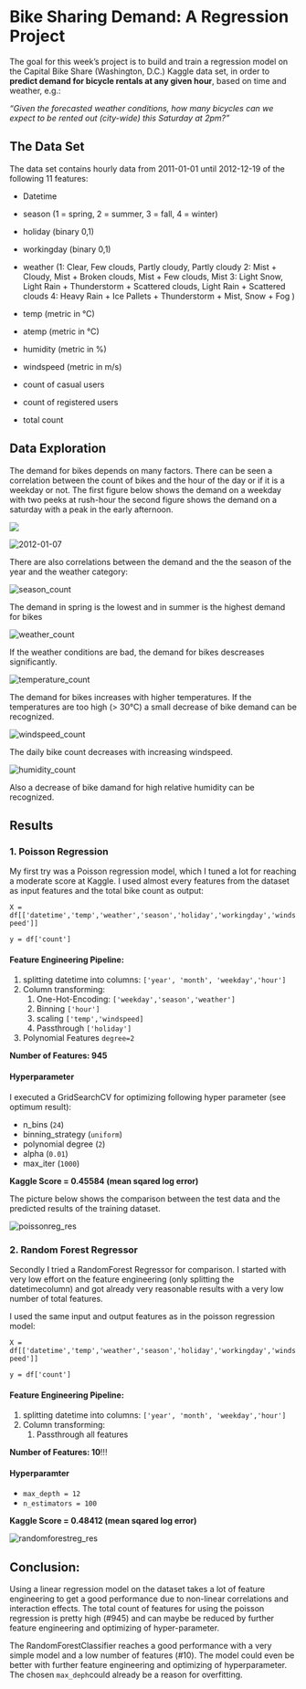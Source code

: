 # Bike Sharing Demand: A Regression Project

The goal for this week’s project is to build and train a regression model on the Capital Bike Share (Washington, D.C.) Kaggle data set, in order to **predict demand for bicycle rentals at any given hour**, based on time and weather, e.g.:

*“Given the forecasted weather conditions, how many bicycles can we expect to be rented out (city-wide) this Saturday at 2pm?”*

## The Data Set

The data set contains hourly data from 2011-01-01 until 2012-12-19 of the following 11 features:

- Datetime 

- season (1 = spring, 2 = summer, 3 = fall, 4 = winter)
- holiday (binary 0,1)
- workingday (binary 0,1)
- weather (1: Clear, Few clouds, Partly cloudy, Partly cloudy 
  2: Mist + Cloudy, Mist + Broken clouds, Mist + Few clouds, Mist 
  3: Light Snow, Light Rain + Thunderstorm + Scattered clouds, Light Rain + Scattered clouds 
  4: Heavy Rain + Ice Pallets + Thunderstorm + Mist, Snow + Fog )
- temp (metric in °C)
- atemp (metric in °C)
- humidity (metric in %)
- windspeed (metric in m/s)
- count of casual users
- count of registered users
- total count

## Data Exploration

The demand for bikes depends on many factors. There can be seen a correlation between the count of bikes and the hour of the day or if it is a weekday or not. The first figure below shows the demand on a weekday with two peeks at rush-hour the second figure shows the demand on a saturday with a peak in the early afternoon.

![](/Users/brittapuyn/Documents/SPICED/spiced_projects/nlpepper-student-code/03_week/project/2012-01-06.jpg)

![2012-01-07](/Users/brittapuyn/Documents/SPICED/spiced_projects/nlpepper-student-code/03_week/project/2012-01-07.jpg)

There are also correlations between the demand and the the season of the year and the weather category:

![season_count](/Users/brittapuyn/Documents/SPICED/spiced_projects/nlpepper-student-code/03_week/project/output/season_count.jpg)

The demand in spring is the lowest and in summer is the highest demand for bikes

![weather_count](/Users/brittapuyn/Documents/SPICED/spiced_projects/nlpepper-student-code/03_week/project/output/weather_count.jpg)

If the weather conditions are bad, the demand for bikes descreases significantly.

![temperature_count](/Users/brittapuyn/Documents/SPICED/spiced_projects/nlpepper-student-code/03_week/project/output/temperature_count.jpg)

The demand for bikes increases with higher temperatures. If the temperatures are too high (> 30°C) a small decrease of bike demand can be recognized.

![windspeed_count](/Users/brittapuyn/Documents/SPICED/spiced_projects/nlpepper-student-code/03_week/project/output/windspeed_count.jpg)

The daily bike count decreases with increasing windspeed.

![humidity_count](/Users/brittapuyn/Documents/SPICED/spiced_projects/nlpepper-student-code/03_week/project/output/humidity_count.jpg) 

Also a decrease of bike damand for high relative humidity can be recognized.

## Results

### 1. Poisson Regression 

My first try was a Poisson regression model, which I tuned a lot for reaching a moderate score at Kaggle. I used almost every features from the dataset as input features and the total bike count as output:

`X = df[['datetime','temp','weather','season','holiday','workingday','windspeed']]`

`y = df['count']`

#### Feature Engineering Pipeline:

1. splitting datetime into columns: `['year', 'month', 'weekday','hour']`
2. Column transforming:
   1. One-Hot-Encoding: `['weekday','season','weather']`
   2. Binning `['hour']`
   3. scaling `['temp','windspeed]`
   4. Passthrough `['holiday']`
3. Polynomial Features `degree=2`

**Number of Features: 945**

#### Hyperparameter 

I executed a GridSearchCV for optimizing following hyper parameter (see optimum result):

- n_bins (`24`)
- binning_strategy (`uniform`)
- polynomial degree (`2`)
- alpha (`0.01`)
- max_iter (`1000`)

**Kaggle Score = 0.45584 (mean sqared log error)**

The picture below shows the comparison between the test data and the predicted results of the training dataset.

![poissonreg_res](/Users/brittapuyn/Documents/SPICED/spiced_projects/nlpepper-student-code/03_week/project/output/poissonreg_res.jpg)



### 2. Random Forest Regressor

Secondly I tried a RandomForest Regressor for comparison. I started with very low effort on the feature engineering (only splitting the datetimecolumn) and got already very reasonable results with a very low number of total features.

I used the same input and output features as in the poisson regression model:

`X = df[['datetime','temp','weather','season','holiday','workingday','windspeed']]`

`y = df['count']`

#### Feature Engineering Pipeline:

1. splitting datetime into columns: `['year', 'month', 'weekday','hour']`
2. Column transforming:
   1. Passthrough  all features

**Number of Features: 10**!!!

#### Hyperparamter

- `max_depth = 12`
- `n_estimators = 100`

**Kaggle Score = 0.48412 (mean sqared log error)**

![randomforestreg_res](/Users/brittapuyn/Documents/SPICED/spiced_projects/nlpepper-student-code/03_week/project/output/randomforestreg_res.jpg)

## Conclusion:

Using a linear regression model on the dataset takes a lot of feature engineering to get a good performance due to non-linear correlations and interaction effects. The total count of features for using the poisson regression is pretty high (#945) and can maybe be reduced by further feature engineering and optimizing of hyper-parameter.

The RandomForestClassifier reaches a good performance with a very simple model and a low number of features (#10). The model could even be better with further feature engineering and optimizing of hyperparameter. The chosen `max_deph`could already be a reason for overfitting.